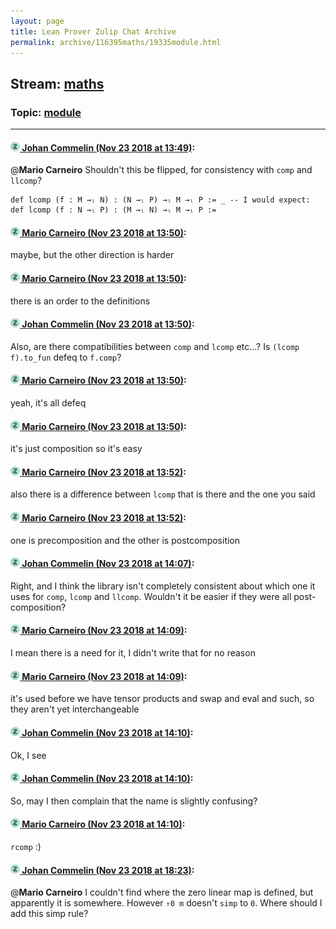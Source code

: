 ```yaml
---
layout: page
title: Lean Prover Zulip Chat Archive 
permalink: archive/116395maths/19335module.html
---
```


## Stream: [maths](index.html)
### Topic: [module](19335module.html)

---

#### [![Click to go to Zulip](../../assets/img/zulip2.png) Johan Commelin (Nov 23 2018 at 13:49)](https://leanprover.zulipchat.com/#narrow/stream/116395-maths/topic/module/near/148227117):
@**Mario Carneiro** Shouldn't this be flipped, for consistency with `comp` and `llcomp`?
```lean
def lcomp (f : M →ₗ N) : (N →ₗ P) →ₗ M →ₗ P := _ -- I would expect:   def lcomp (f : N →ₗ P) : (M →ₗ N) →ₗ M →ₗ P :=
```

#### [![Click to go to Zulip](../../assets/img/zulip2.png) Mario Carneiro (Nov 23 2018 at 13:50)](https://leanprover.zulipchat.com/#narrow/stream/116395-maths/topic/module/near/148227175):
maybe, but the other direction is harder

#### [![Click to go to Zulip](../../assets/img/zulip2.png) Mario Carneiro (Nov 23 2018 at 13:50)](https://leanprover.zulipchat.com/#narrow/stream/116395-maths/topic/module/near/148227185):
there is an order to the definitions

#### [![Click to go to Zulip](../../assets/img/zulip2.png) Johan Commelin (Nov 23 2018 at 13:50)](https://leanprover.zulipchat.com/#narrow/stream/116395-maths/topic/module/near/148227192):
Also, are there compatibilities between `comp` and `lcomp` etc...? Is `(lcomp f).to_fun` defeq to `f.comp`?

#### [![Click to go to Zulip](../../assets/img/zulip2.png) Mario Carneiro (Nov 23 2018 at 13:50)](https://leanprover.zulipchat.com/#narrow/stream/116395-maths/topic/module/near/148227195):
yeah, it's all defeq

#### [![Click to go to Zulip](../../assets/img/zulip2.png) Mario Carneiro (Nov 23 2018 at 13:50)](https://leanprover.zulipchat.com/#narrow/stream/116395-maths/topic/module/near/148227203):
it's just composition so it's easy

#### [![Click to go to Zulip](../../assets/img/zulip2.png) Mario Carneiro (Nov 23 2018 at 13:52)](https://leanprover.zulipchat.com/#narrow/stream/116395-maths/topic/module/near/148227283):
also there is a difference between `lcomp` that is there and the one you said

#### [![Click to go to Zulip](../../assets/img/zulip2.png) Mario Carneiro (Nov 23 2018 at 13:52)](https://leanprover.zulipchat.com/#narrow/stream/116395-maths/topic/module/near/148227284):
one is precomposition and the other is postcomposition

#### [![Click to go to Zulip](../../assets/img/zulip2.png) Johan Commelin (Nov 23 2018 at 14:07)](https://leanprover.zulipchat.com/#narrow/stream/116395-maths/topic/module/near/148228046):
Right, and I think the library isn't completely consistent about which one it uses for `comp`, `lcomp` and `llcomp`. Wouldn't it be easier if they were all post-composition?

#### [![Click to go to Zulip](../../assets/img/zulip2.png) Mario Carneiro (Nov 23 2018 at 14:09)](https://leanprover.zulipchat.com/#narrow/stream/116395-maths/topic/module/near/148228136):
I mean there is a need for it, I didn't write that for no reason

#### [![Click to go to Zulip](../../assets/img/zulip2.png) Mario Carneiro (Nov 23 2018 at 14:09)](https://leanprover.zulipchat.com/#narrow/stream/116395-maths/topic/module/near/148228156):
it's used before we have tensor products and swap and eval and such, so they aren't yet interchangeable

#### [![Click to go to Zulip](../../assets/img/zulip2.png) Johan Commelin (Nov 23 2018 at 14:10)](https://leanprover.zulipchat.com/#narrow/stream/116395-maths/topic/module/near/148228209):
Ok, I see

#### [![Click to go to Zulip](../../assets/img/zulip2.png) Johan Commelin (Nov 23 2018 at 14:10)](https://leanprover.zulipchat.com/#narrow/stream/116395-maths/topic/module/near/148228225):
So, may I then complain that the name is slightly confusing?

#### [![Click to go to Zulip](../../assets/img/zulip2.png) Mario Carneiro (Nov 23 2018 at 14:10)](https://leanprover.zulipchat.com/#narrow/stream/116395-maths/topic/module/near/148228232):
`rcomp` :)

#### [![Click to go to Zulip](../../assets/img/zulip2.png) Johan Commelin (Nov 23 2018 at 18:23)](https://leanprover.zulipchat.com/#narrow/stream/116395-maths/topic/module/near/148241025):
@**Mario Carneiro** I couldn't find where the zero linear map is defined, but apparently it is somewhere. However `⇑0 m` doesn't `simp` to `0`. Where should I add this simp rule?

